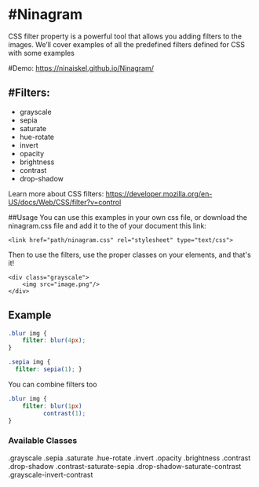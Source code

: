 #Ninagram
==========

CSS filter property is a powerful tool that allows you adding filters to the images. We’ll cover examples of all the predefined filters defined for CSS with some examples

#Demo: 
https://ninaiskel.github.io/Ninagram/

#Filters:
--------------------
+ grayscale
+ sepia
+ saturate
+ hue-rotate
+ invert
+ opacity
+ brightness
+ contrast
+ drop-shadow

Learn more about CSS filters:
https://developer.mozilla.org/en-US/docs/Web/CSS/filter?v=control

##Usage
You can use this examples in your own css file, or download the ninagram.css file and add it to the <head> of your document this link:

```
<link href="path/ninagram.css" rel="stylesheet" type="text/css">
```

Then to use the filters, use the proper classes on your elements, and that's it!

```
<div class="grayscale">
    <img src="image.png"/>
</div>
```

## Example

```css
.blur img {
	filter: blur(4px);
}

.sepia img {
  filter: sepia(1); }
```

You can combine filters too
```css
.blur img {
	filter: blur(1px)
          contrast(1);
}
```

### Available Classes
.grayscale
.sepia
.saturate
.hue-rotate
.invert
.opacity
.brightness
.contrast
.drop-shadow
.contrast-saturate-sepia
.drop-shadow-saturate-contrast
.grayscale-invert-contrast
